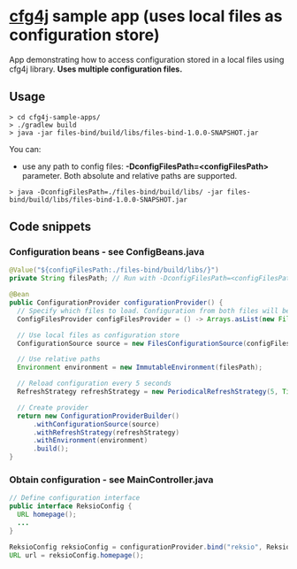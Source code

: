 # [cfg4j](http://cfg4j.org) sample app (uses **local files** as configuration store)
App demonstrating how to access configuration stored in a local files using cfg4j library. **Uses multiple configuration files.**

## Usage
```
> cd cfg4j-sample-apps/
> ./gradlew build
> java -jar files-bind/build/libs/files-bind-1.0.0-SNAPSHOT.jar
```

You can:
* use any path to config files: **-DconfigFilesPath=\<configFilesPath\>** parameter. Both absolute and relative paths are supported.

```
> java -DconfigFilesPath=./files-bind/build/libs/ -jar files-bind/build/libs/files-bind-1.0.0-SNAPSHOT.jar
```


## Code snippets

### Configuration beans - see ConfigBeans.java
```java
@Value("${configFilesPath:./files-bind/build/libs/}")
private String filesPath; // Run with -DconfigFilesPath=<configFilesPath> parameter to override

@Bean
public ConfigurationProvider configurationProvider() {
  // Specify which files to load. Configuration from both files will be merged.
  ConfigFilesProvider configFilesProvider = () -> Arrays.asList(new File("application.properties"), new File("otherConfig.properties"));

  // Use local files as configuration store
  ConfigurationSource source = new FilesConfigurationSource(configFilesProvider);

  // Use relative paths
  Environment environment = new ImmutableEnvironment(filesPath);

  // Reload configuration every 5 seconds
  RefreshStrategy refreshStrategy = new PeriodicalRefreshStrategy(5, TimeUnit.SECONDS);

  // Create provider
  return new ConfigurationProviderBuilder()
      .withConfigurationSource(source)
      .withRefreshStrategy(refreshStrategy)
      .withEnvironment(environment)
      .build();
}
```

### Obtain configuration - see MainController.java
```java
// Define configuration interface 
public interface ReksioConfig {
  URL homepage();
  ...
}

ReksioConfig reksioConfig = configurationProvider.bind("reksio", ReksioConfig.class);
URL url = reksioConfig.homepage();
```